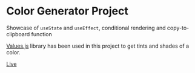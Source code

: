 # Color Generator Project

Showcase of `useState` and `useEffect`, conditional rendering and copy-to-clipboard function

[Values.js](https://github.com/noeldelgado/values.js) library has been used in this project to get tints and shades of a color.

[Live](https://hardcore-goodall-60811d.netlify.app/)
